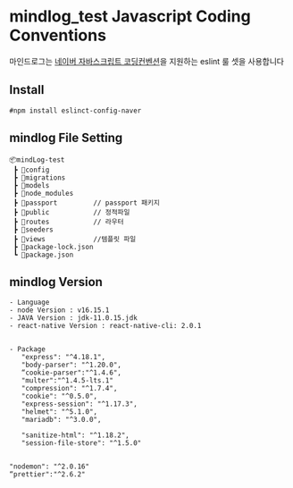 # mindlog_test Javascript Coding Conventions

마인드로그는 [네이버 자바스크립트 코딩컨벤션](https://github.com/naver/eslint-config-naver/blob/master/README.md)을 지원하는 eslint 룰 셋을 사용합니다


## Install
```
#npm install eslinct-config-naver
```

## mindlog File Setting
```
📦mindLog-test
 ┣ 📂config
 ┣ 📂migrations
 ┣ 📂models
 ┣ 📂node_modules
 ┣ 📂passport         // passport 패키지
 ┣ 📂public           // 정적파일
 ┣ 📂routes           // 라우터
 ┣ 📂seeders
 ┣ 📂views            //템플릿 파일
 ┣ 📜package-lock.json
 ┗ 📜package.json
 ```
 
 ## mindlog Version
 ```
- Language
- node Version : v16.15.1
- JAVA Version : jdk-11.0.15.jdk
- react-native Version : react-native-cli: 2.0.1


- Package
    "express": "^4.18.1",
    "body-parser": "^1.20.0",
    “cookie-parser":"^1.4.6",
    "multer":"^1.4.5-lts.1"
    "compression": "^1.7.4",
    "cookie": "^0.5.0",
    "express-session": "^1.17.3",
    "helmet": "^5.1.0",
    "mariadb": "^3.0.0",
    
    "sanitize-html": "^1.18.2",
    "session-file-store": "^1.5.0"


"nodemon": "^2.0.16"
“prettier":"^2.6.2"
 ```
